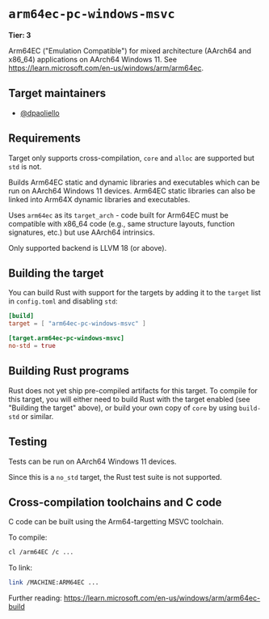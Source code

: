 # `arm64ec-pc-windows-msvc`

**Tier: 3**

Arm64EC ("Emulation Compatible") for mixed architecture (AArch64 and x86_64)
applications on AArch64 Windows 11. See <https://learn.microsoft.com/en-us/windows/arm/arm64ec>.

## Target maintainers

- [@dpaoliello](https://github.com/dpaoliello)

## Requirements

Target only supports cross-compilation, `core` and `alloc` are supported but
`std` is not.

Builds Arm64EC static and dynamic libraries and executables which can be run on
AArch64 Windows 11 devices. Arm64EC static libraries can also be linked into
Arm64X dynamic libraries and executables.

Uses `arm64ec` as its `target_arch` - code built for Arm64EC must be compatible
with x86_64 code (e.g., same structure layouts, function signatures, etc.) but
use AArch64 intrinsics.

Only supported backend is LLVM 18 (or above).

## Building the target

You can build Rust with support for the targets by adding it to the `target`
list in `config.toml` and disabling `std`:

```toml
[build]
target = [ "arm64ec-pc-windows-msvc" ]

[target.arm64ec-pc-windows-msvc]
no-std = true
```

## Building Rust programs

Rust does not yet ship pre-compiled artifacts for this target. To compile for
this target, you will either need to build Rust with the target enabled (see
"Building the target" above), or build your own copy of `core` by using
`build-std` or similar.

## Testing

Tests can be run on AArch64 Windows 11 devices.

Since this is a `no_std` target, the Rust test suite is not supported.

## Cross-compilation toolchains and C code

C code can be built using the Arm64-targetting MSVC toolchain.

To compile:

```bash
cl /arm64EC /c ...
```

To link:

```bash
link /MACHINE:ARM64EC ...
```

Further reading: <https://learn.microsoft.com/en-us/windows/arm/arm64ec-build>
